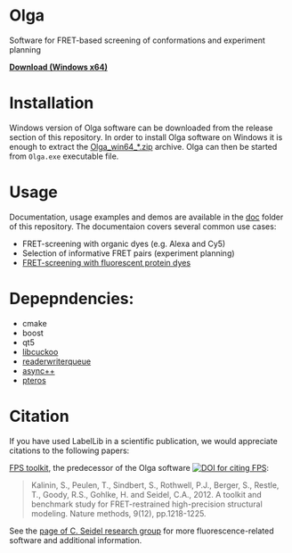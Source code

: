 # Olga
Software for FRET-based screening of conformations and experiment planning

[**Download (Windows x64)**][1]

# Installation
Windows version of Olga software can be downloaded from the release section of this repository. In order to install Olga software on Windows it is enough to extract the [Olga_win64_*.zip][1] archive. Olga can then be started from `Olga.exe` executable file.

# Usage
Documentation, usage examples and demos are available in the [doc](/doc/) folder of this repository. The documentaion covers several common use cases:

 * FRET-screening with organic dyes (e.g. Alexa and Cy5)
 * Selection of informative FRET pairs (experiment planning)
 * [FRET-screening with fluorescent protein dyes](/doc/screening%20with%20fluorescent%20proteins/Screening%20and%20AV%20saving.md)

# Depepndencies:

 * cmake
 * boost
 * qt5
 * [libcuckoo](https://github.com/efficient/libcuckoo)
 * [readerwriterqueue](https://github.com/cameron314/readerwriterqueue)
 * [async++](https://github.com/Amanieu/asyncplusplus)
 * [pteros](http://pteros.sourceforge.net/)

# Citation

If you have used LabelLib in a scientific publication, we would appreciate citations to the following papers:

[FPS toolkit][2], the predecessor of the Olga software [![DOI for citing FPS](https://img.shields.io/badge/DOI-10.1038%2Fnmeth.2222-blue.svg)][2]:

> Kalinin, S., Peulen, T., Sindbert, S., Rothwell, P.J., Berger, S., Restle, T., Goody, R.S., Gohlke, H. and Seidel, C.A., 2012. A toolkit and benchmark study for FRET-restrained high-precision structural modeling. Nature methods, 9(12), pp.1218-1225.

See the [page of C. Seidel research group](http://www.mpc.hhu.de/) for more fluorescence-related software and additional information.

[1]: https://github.com/Fluorescence-Tools/Olga/releases/download/master-20171130/Olga_master-20171130_win64_3dd9922.zip
[2]: https://doi.org/10.1038/nmeth.2222

